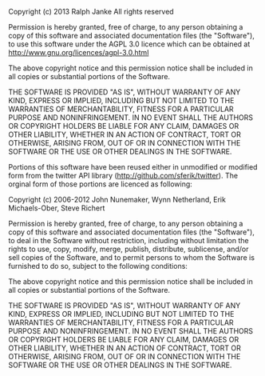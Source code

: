 Copyright (c) 2013 Ralph Janke
All rights reserved

Permission is hereby granted, free of charge, to any person obtaining
a copy of this software and associated documentation files (the
"Software"), to use this software under the AGPL 3.0 licence which can
be obtained at http://www.gnu.org/licences/agpl-3.0.html

The above copyright notice and this permission notice shall be
included in all copies or substantial portions of the Software.

THE SOFTWARE IS PROVIDED "AS IS", WITHOUT WARRANTY OF ANY KIND,
EXPRESS OR IMPLIED, INCLUDING BUT NOT LIMITED TO THE WARRANTIES OF
MERCHANTABILITY, FITNESS FOR A PARTICULAR PURPOSE AND
NONINFRINGEMENT. IN NO EVENT SHALL THE AUTHORS OR COPYRIGHT HOLDERS BE
LIABLE FOR ANY CLAIM, DAMAGES OR OTHER LIABILITY, WHETHER IN AN ACTION
OF CONTRACT, TORT OR OTHERWISE, ARISING FROM, OUT OF OR IN CONNECTION
WITH THE SOFTWARE OR THE USE OR OTHER DEALINGS IN THE SOFTWARE.


Portions of this software have been reused either in unmodified or modified 
form from the twitter API library (http://github.com/sferik/twitter). The 
orginal form of those portions are licenced as following: 

Copyright (c) 2006-2012 John Nunemaker, Wynn Netherland, Erik Michaels-Ober, Steve Richert

Permission is hereby granted, free of charge, to any person obtaining
a copy of this software and associated documentation files (the
"Software"), to deal in the Software without restriction, including
without limitation the rights to use, copy, modify, merge, publish,
distribute, sublicense, and/or sell copies of the Software, and to
permit persons to whom the Software is furnished to do so, subject to
the following conditions:

The above copyright notice and this permission notice shall be
included in all copies or substantial portions of the Software.

THE SOFTWARE IS PROVIDED "AS IS", WITHOUT WARRANTY OF ANY KIND,
EXPRESS OR IMPLIED, INCLUDING BUT NOT LIMITED TO THE WARRANTIES OF
MERCHANTABILITY, FITNESS FOR A PARTICULAR PURPOSE AND
NONINFRINGEMENT. IN NO EVENT SHALL THE AUTHORS OR COPYRIGHT HOLDERS BE
LIABLE FOR ANY CLAIM, DAMAGES OR OTHER LIABILITY, WHETHER IN AN ACTION
OF CONTRACT, TORT OR OTHERWISE, ARISING FROM, OUT OF OR IN CONNECTION
WITH THE SOFTWARE OR THE USE OR OTHER DEALINGS IN THE SOFTWARE.
